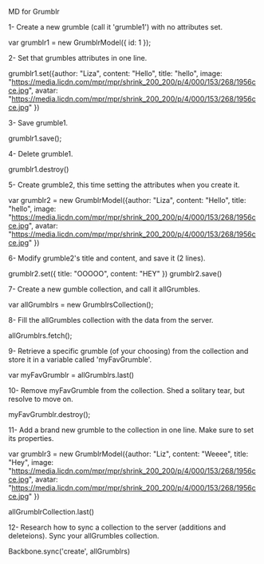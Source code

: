 MD for Grumblr

1- Create a new grumble (call it 'grumble1') with no attributes set.

var grumblr1 = new GrumblrModel({ id: 1 });

2- Set that grumbles attributes in one line.

grumblr1.set({author: "Liza", content: "Hello", title: "hello", image: "https://media.licdn.com/mpr/mpr/shrink_200_200/p/4/000/153/268/1956cce.jpg", avatar: "https://media.licdn.com/mpr/mpr/shrink_200_200/p/4/000/153/268/1956cce.jpg" })

3- Save grumble1.

grumblr1.save();

4- Delete grumble1.

grumblr1.destroy()

5- Create grumble2, this time setting the attributes when you create it.

var grumblr2 = new GrumblrModel({author: "Liza", content: "Hello", title: "hello", image: "https://media.licdn.com/mpr/mpr/shrink_200_200/p/4/000/153/268/1956cce.jpg", avatar: "https://media.licdn.com/mpr/mpr/shrink_200_200/p/4/000/153/268/1956cce.jpg" })

6- Modify grumble2's title and content, and save it (2 lines).

grumblr2.set({ title: "OOOOO", content: "HEY" })
grumblr2.save()

7- Create a new gumble collection, and call it allGrumbles.

var allGrumblrs = new GrumblrsCollection();

8- Fill the allGrumbles collection with the data from the server.

allGrumblrs.fetch();

9- Retrieve a specific grumble (of your choosing) from the collection and store it in a variable called 'myFavGrumble'.

var myFavGrumblr = allGrumblrs.last()

10- Remove myFavGrumble from the collection. Shed a solitary tear, but resolve to move on.

myFavGrumblr.destroy(); 

11- Add a brand new grumble to the collection in one line. Make sure to set its properties.

var grumblr3 = new GrumblrModel({author: "Liz", content: "Weeee", title: "Hey", image: "https://media.licdn.com/mpr/mpr/shrink_200_200/p/4/000/153/268/1956cce.jpg", avatar: "https://media.licdn.com/mpr/mpr/shrink_200_200/p/4/000/153/268/1956cce.jpg" })

allGrumblrCollection.last()

12- Research how to sync a collection to the server (additions and deleteions). Sync your allGrumbles collection.

Backbone.sync('create', allGrumblrs)
